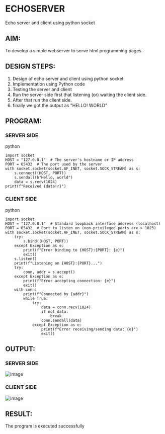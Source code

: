 # ECHOSERVER 
Echo server and client using python socket

## AIM:

To develop a simple webserver to serve html programming pages.

## DESIGN STEPS:

1) Design of echo server and client using python socket
2) Implementation using Python code
3) Testing the server and client
4) Run the server side first that listening (or) waiting the client side.
5) After that run the client side.
6) finally we got the output as "HELLO! WORLD" 

## PROGRAM:

### SERVER SIDE
python
```
import socket
HOST = "127.0.0.1"  # The server's hostname or IP address
PORT = 65432  # The port used by the server
with socket.socket(socket.AF_INET, socket.SOCK_STREAM) as s:
    s.connect((HOST, PORT))
    s.sendall(b"Hello, world")
    data = s.recv(1024)
print(f"Received {data!r}")
```
### CLIENT SIDE 
python
```
import socket
HOST = "127.0.0.1"  # Standard loopback interface address (localhost)
PORT = 65432  # Port to listen on (non-privileged ports are > 1023)
with socket.socket(socket.AF_INET, socket.SOCK_STREAM) as s:
    try:
        s.bind((HOST, PORT))
    except Exception as e:
        print(f"Error binding to {HOST}:{PORT}: {e}")
        exit()
    s.listen()
    print(f"Listening on {HOST}:{PORT}...")
    try:
        conn, addr = s.accept()
    except Exception as e:
        print(f"Error accepting connection: {e}")
        exit()
    with conn:
        print(f"Connected by {addr}")
        while True:
            try:
                data = conn.recv(1024)
                if not data:
                    break
                conn.sendall(data)
            except Exception as e:
                print(f"Error receiving/sending data: {e}")
                exit()
```

## OUTPUT:

### SERVER SIDE 

![image](https://github.com/Lakshmipriya-P-AI/Echoserver/assets/93427923/b210745e-a9e3-4564-ae77-c067b8eede11)

### CLIENT SIDE 
![image](https://github.com/Lakshmipriya-P-AI/Echoserver/assets/93427923/83efdcd4-cc1e-4a55-b6bd-ec93d5a46f0c)


## RESULT:
The program is executed successfully
